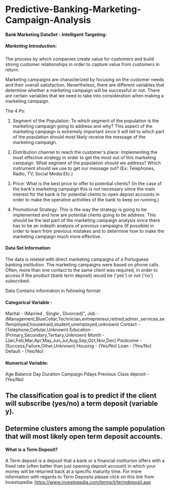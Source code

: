 # Predictive-Banking-Marketing-Campaign-Analysis

#### Bank Marketing DataSet - Intelligent Targeting:
##### Marketing Introduction:
The process by which companies create value for customers and build strong customer relationships in order to capture value from customers in return.

Marketing campaigns are characterized by focusing on the customer needs and their overall satisfaction. Nevertheless, there are different variables that determine whether a marketing campaign will be successful or not. There are certain variables that we need to take into consideration when making a marketing campaign. 

The 4 Ps:
1) Segment of the Population: To which segment of the population is the marketing campaign going to address and why? This aspect of the marketing campaign is extremely important since it will tell to which part of the population should most likely receive the message of the marketing campaign. 

2) Distribution channel to reach the customer's place: Implementing the most effective strategy in order to get the most out of this marketing campaign. What segment of the population should we address? Which instrument should we use to get our message out? (Ex: Telephones, Radio, TV, Social Media Etc.)

3) Price: What is the best price to offer to potential clients? (In the case of the bank's marketing campaign this is not necessary since the main interest for the bank is for potential clients to open depost accounts in order to make the operative activities of the bank to keep on running.)

4) Promotional Strategy: This is the way the strategy is going to be implemented and how are potential clients going to be address. This should be the last part of the marketing campaign analysis since there has to be an indepth analysis of previous campaigns (If possible) in order to learn from previous mistakes and to determine how to make the marketing campaign much more effective.

#### Data Set Information:

The data is related with direct marketing campaigns of a Portuguese banking institution. The marketing campaigns were based on phone calls. Often, more than one contact to the same client was required, in order to access if the product (bank term deposit) would be ('yes') or not ('no') subscribed. 

Data Contains information in following format:

#### Categorical Variable :

Marital - (Married , Single , Divorced)",
Job - (Management,BlueCollar,Technician,entrepreneur,retired,admin.,services,selfemployed,housemaid,student,unemployed,unknown)
Contact - (Telephone,Cellular,Unknown)
Education - (Primary,Secondary,Tertiary,Unknown)
Month - (Jan,Feb,Mar,Apr,May,Jun,Jul,Aug,Sep,Oct,Nov,Dec)
Poutcome - (Success,Failure,Other,Unknown)
Housing - (Yes/No)
Loan - (Yes/No)
Default - (Yes/No)

#### Numerical Variable:

Age
Balance
Day
Duration
Campaign
Pdays
Previous
Class
deposit - (Yes/No)

## The classification goal is to predict if the client will subscribe (yes/no) a term deposit (variable y).
## Determine clusters among the sample population that will most likely open term deposit accounts.

#### What is a Term Deposit?

A Term deposit is a deposit that a bank or a financial institurion offers with a fixed rate (often better than just opening deposit account) in which your money will be returned back at a specific maturity time. For more information with regards to Term Deposits please click on this link from Investopedia: https://www.investopedia.com/terms/t/termdeposit.asp

